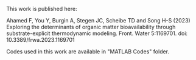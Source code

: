 This work is published here: 

Ahamed F, You Y, Burgin A, Stegen JC, Scheibe TD and Song H-S (2023) Exploring the determinants of organic matter bioavailability through substrate-explicit thermodynamic modeling. Front. Water 5:1169701. doi: 10.3389/frwa.2023.1169701

Codes used in this work are available in "MATLAB Codes" folder.
